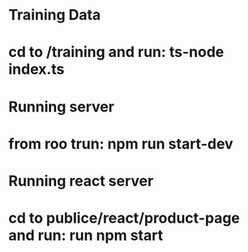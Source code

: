 # Training Data
# cd to /training and run: ts-node index.ts

# Running server
# from roo trun:  npm run start-dev

# Running react server
# cd to publice/react/product-page and run: run npm start